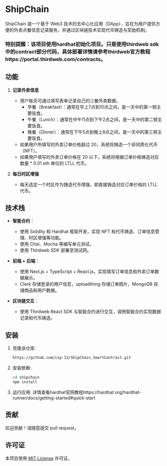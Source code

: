 # ShipChain

ShipChain 是一个基于 Web3 技术的去中心化应用（DApp），旨在为用户提供方便的外卖点餐信息记录服务，并通过区块链技术实现代币铸造与奖励机制。
### 特别提醒：该项目使用hardhat初始化项目。只是使用thirdweb sdk中的contract部分代码，具体部署详情请参考thirdweb官方教程https://portal.thirdweb.com/contracts。

## 功能

1. **记录外卖信息**
   - 用户每天可通过填写表单记录自己的三餐外卖数据。
     - 早餐（Breakfast）：通常在早上7点到10点之间，是一天中的第一顿主要饭食。
     - 午餐（Lunch）：通常在中午11点到下午2点之间，是一天中的第二顿主要饭食。
     - 晚餐（Dinner）：通常在下午5点到晚上8点之间，是一天中的第三顿主要饭食。
   - 如果用户所填写的外卖订单价格超过 20，系统将铸造一个非同质化代币（NFT）。
   - 如果用户填写的外卖订单价格在 20 以下，系统将根据订单价格铸造对应数量 * 0.01 eth 单位的 LTLL 代币。

2. **每日时区增强**
   - 每天选定一个时区作为铸造代币增强，即直接铸造对应订单价格的 LTLL 代币。

## 技术栈

- **智能合约**：
  - 使用 Solidity 和 Hardhat 框架开发，实现 NFT 和代币铸造、订单信息管理、时区增强等功能。
  - 使用 Chai、Mocha 等编写单元测试。
  - 使用 Thirdweb SDK 部署至测试网。

- **前端 + 后端**：
  - 使用 Next.js + TypeScript + React.js，实现填写订单信息和外卖订单数据展示。
  - Clerk 存储登录的用户信息，uploadthing 存储订单图片，MongoDB 存储商品和用户数据。

- **区块链交互**：
  - 使用 Thirdweb React SDK 与智能合约进行交互，调用智能合约实现数据记录和代币铸造。

## 安装

1. 克隆该仓库:
   ```bash
   https://github.com/cxp-13/ShipChain_SmartContract.git
   ```

2. 安装依赖:
   ```bash
   cd shipchain
   npm install
   ```

3. 运行应用:
详情查看hardhat官网教程https://hardhat.org/hardhat-runner/docs/getting-started#quick-start

## 贡献

欢迎贡献！请随意提交 pull request。

## 许可证

本项目使用 [MIT License](LICENSE) 许可证。
